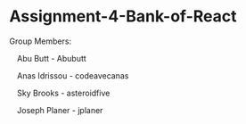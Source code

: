 # Assignment-4-Bank-of-React
Group Members:

 Abu Butt - Abubutt

 Anas Idrissou - codeavecanas

 Sky Brooks - asteroidfive

 Joseph Planer - jplaner
